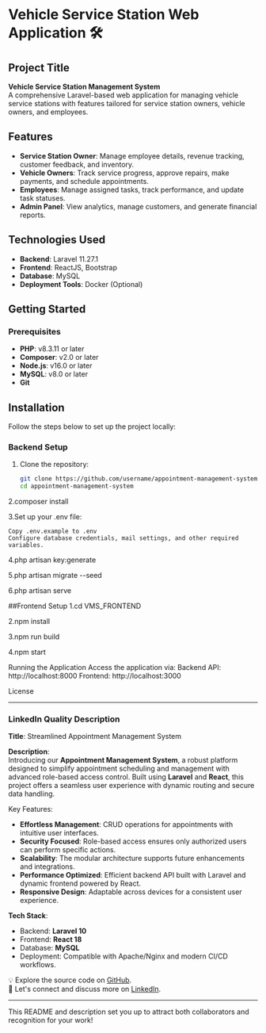 # Vehicle Service Station Web Application 🛠️ 

## Project Title
**Vehicle Service Station Management System**  
A comprehensive Laravel-based web application for managing vehicle service stations with features tailored for service station owners, vehicle owners, and employees.

## Features
- **Service Station Owner**: Manage employee details, revenue tracking, customer feedback, and inventory.
- **Vehicle Owners**: Track service progress, approve repairs, make payments, and schedule appointments.
- **Employees**: Manage assigned tasks, track performance, and update task statuses.
- **Admin Panel**: View analytics, manage customers, and generate financial reports.

## Technologies Used
- **Backend**: Laravel 11.27.1
- **Frontend**: ReactJS, Bootstrap
- **Database**: MySQL
- **Deployment Tools**: Docker (Optional)

## Getting Started

### Prerequisites
- **PHP**: v8.3.11 or later
- **Composer**: v2.0 or later
- **Node.js**: v16.0 or later
- **MySQL**: v8.0 or later
- **Git**



## Installation

Follow the steps below to set up the project locally:

### Backend Setup

1. Clone the repository:
   ```bash
   git clone https://github.com/username/appointment-management-system.git
   cd appointment-management-system
2.composer install

3.Set up your .env file:

    Copy .env.example to .env
    Configure database credentials, mail settings, and other required variables.

4.php artisan key:generate

5.php artisan migrate --seed

6.php artisan serve

##Frontend Setup
1.cd VMS_FRONTEND

2.npm install

3.npm run build

4.npm start


Running the Application
Access the application via:
Backend API: http://localhost:8000
Frontend: http://localhost:3000



License


---

### **LinkedIn Quality Description**

**Title**: Streamlined Appointment Management System

**Description**:  
Introducing our **Appointment Management System**, a robust platform designed to simplify appointment scheduling and management with advanced role-based access control. Built using **Laravel** and **React**, this project offers a seamless user experience with dynamic routing and secure data handling.  

Key Features:  
- **Effortless Management**: CRUD operations for appointments with intuitive user interfaces.  
- **Security Focused**: Role-based access ensures only authorized users can perform specific actions.  
- **Scalability**: The modular architecture supports future enhancements and integrations.  
- **Performance Optimized**: Efficient backend API built with Laravel and dynamic frontend powered by React.  
- **Responsive Design**: Adaptable across devices for a consistent user experience.  

**Tech Stack**:  
- Backend: **Laravel 10**  
- Frontend: **React 18**  
- Database: **MySQL**  
- Deployment: Compatible with Apache/Nginx and modern CI/CD workflows.

💡 Explore the source code on [GitHub](https://github.com/username/appointment-management-system).  
📢 Let's connect and discuss more on [LinkedIn](https://linkedin.com/in/username).  

---

This README and description set you up to attract both collaborators and recognition for your work!











